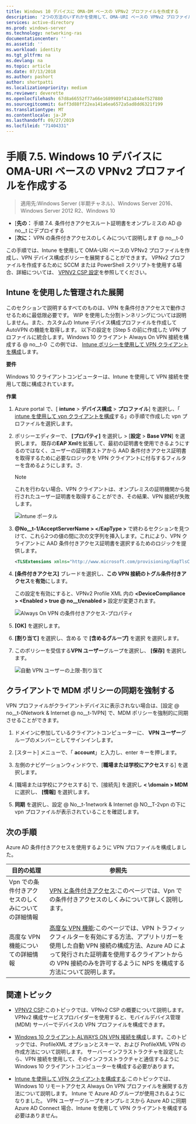 ```yaml
---
title: Windows 10 デバイスに OMA-DM ベースの VPNv2 プロファイルを作成する
description: '2つの方法のいずれかを使用して、OMA-URI ベースの VPNv2 プロファイルを作成できます。 '
services: active-directory
ms.prod: windows-server
ms.technology: networking-ras
documentationcenter: ''
ms.assetid: ''
ms.workload: identity
ms.tgt_pltfrm: na
ms.devlang: na
ms.topic: article
ms.date: 07/13/2018
ms.author: pashort
author: shortpatti
ms.localizationpriority: medium
ms.reviewer: deverette
ms.openlocfilehash: 67d8a66552f77a66e1689989f412a844ef527880
ms.sourcegitcommit: 6aff3d88ff22ea141a6ea6572a5ad8dd6321f199
ms.translationtype: MT
ms.contentlocale: ja-JP
ms.lasthandoff: 09/27/2019
ms.locfileid: "71404331"
---
```

# <a name="step-75-create-oma-dm-based-vpnv2-profiles-to-windows-10-devices"></a>手順 7.5. Windows 10 デバイスに OMA-URI ベースの VPNv2 プロファイルを作成する

>適用先:Windows Server (半期チャネル)、Windows Server 2016、Windows Server 2012 R2、Windows 10

- [**先の：** 手順 7.4. 条件付きアクセスルート証明書をオンプレミスの AD @ no__t にデプロイする
- [**次に：** VPN の条件付きアクセスのしくみについて説明します @ no__t-0

この手順では、Intune を使用して OMA-URI ベースの VPNv2 プロファイルを作成し、VPN デバイス構成ポリシーを展開することができます。 VPNv2 プロファイルを作成するために SCCM または PowerShell スクリプトを使用する場合、詳細については、 [VPNV2 CSP 設定](https://docs.microsoft.com/windows/client-management/mdm/vpnv2-csp)を参照してください。 

## <a name="managed-deployment-using-intune"></a>Intune を使用した管理された展開

このセクションで説明するすべてのものは、VPN を条件付きアクセスで動作させるために最低限必要です。 WIP を使用した分割トンネリングについては説明しません。また、カスタムの Intune デバイス構成プロファイルを作成して AutoVPN の機能を取得します。 以下の設定を [Step 5 の前に作成した VPN プロファイルに統合します。Windows 10 クライアント Always On VPN 接続を構成する @ no__t-0  この例では、 [Intune ポリシーを使用して VPN クライアントを構成](always-on-vpn/deploy/vpn-deploy-client-vpn-connections.md#configure-the-vpn-client-by-using-intune)します。 

**要件**

Windows 10 クライアントコンピューターは、Intune を使用して VPN 接続を使用して既に構成されています。   


**作業**

1. Azure portal で、[ **intune** > **デバイス構成** > **プロファイル**] を選択し、「 [intune を使用して vpn クライアントを構成](always-on-vpn/deploy/vpn-deploy-client-vpn-connections.md#configure-the-vpn-client-by-using-intune)する」の手順で作成した vpn プロファイルを選択します。
    
2. ポリシーエディターで、 **[プロパティ]** を選択し  >  [**設定** > **Base VPN**] を選択します。 既存の**EAP Xml**を拡張して、最初の証明書を使用できるようにするのではなく、ユーザーの証明書ストアから AAD 条件付きアクセス証明書を取得するために必要なロジックを VPN クライアントに付与するフィルターを含めるようにします。さ.

    >[!NOTE]
    >これを行わない場合、VPN クライアントは、オンプレミスの証明機関から発行されたユーザー証明書を取得することができ、その結果、VPN 接続が失敗します。

    ![Intune ポータル](../../media/Always-On-Vpn/intune-eap-xml.png)

3. **@No__t-1/AcceptServerName > \</EapType >** で終わるセクションを見つけて、これら2つの値の間に次の文字列を挿入します。これにより、VPN クライアントに AAD 条件付きアクセス証明書を選択するためのロジックを提供します。

    ```XML
    <TLSExtensions xmlns="http://www.microsoft.com/provisioning/EapTlsConnectionPropertiesV2"><FilteringInfo xmlns="http://www.microsoft.com/provisioning/EapTlsConnectionPropertiesV3"><EKUMapping><EKUMap><EKUName>AAD Conditional Access</EKUName><EKUOID>1.3.6.1.4.1.311.87</EKUOID></EKUMap></EKUMapping><ClientAuthEKUList Enabled="true"><EKUMapInList><EKUName>AAD Conditional Access</EKUName></EKUMapInList></ClientAuthEKUList></FilteringInfo></TLSExtensions>
    ```

4. **[条件付きアクセス]** ブレードを選択し、**この VPN 接続のトグル条件付きアクセス**を**有効**にします。
   
   この設定を有効にすると、VPNv2 Profile XML 内の **\<DeviceCompliance > \<Enabled > true @ no__t/enabled >** 設定が変更されます。

    ![Always On VPN の条件付きアクセス-プロパティ](../../media/Always-On-Vpn/vpn-conditional-access-azure-ad.png)

5. **[OK]** を選択します。

6. **[割り当て]** を選択し、含める で **[含めるグループ]** を選択 を選択します。

7. このポリシーを受信する**VPN ユーザー**グループを選択し、 **[保存]** を選択します。

    ![自動 VPN ユーザーの上限-割り当て](../../media/Always-On-Vpn/cap-for-auto-vpn-users-assignments.png)

## <a name="force-mdm-policy-sync-on-the-client"></a>クライアントで MDM ポリシーの同期を強制する

VPN プロファイルがクライアントデバイスに表示されない場合は、[設定 @ no__t-0Network & Internet @ no__t-1VPN] で、MDM ポリシーを強制的に同期させることができます。

1. ドメインに参加しているクライアントコンピューターに、 **VPN ユーザー**グループのメンバーとしてサインインします。

2. [スタート] メニューで、「 **account**」と入力し、enter キーを押します。

3. 左側のナビゲーションウィンドウで、[**職場または学校にアクセス**する] を選択します。

4. [職場または学校にアクセスする] で、[接続先] を選択し **< \domain > MDM**に選択し、 **[情報]** を選択します。

5. **同期** を選択し、設定 @ No__t-1network & Internet @ NO__T-2vpn の下に vpn プロファイルが表示されていることを確認します。


## <a name="next-steps"></a>次の手順

Azure AD 条件付きアクセスを使用するように VPN プロファイルを構成しました。 

|目的の処理  |参照先  |
|---------|---------|
|Vpn での条件付きアクセスのしくみについての詳細情報  |[VPN と条件付きアクセス](https://docs.microsoft.com/windows/access-protection/vpn/vpn-conditional-access):このページでは、Vpn での条件付きアクセスのしくみについて詳しく説明します。      |
|高度な VPN 機能についての詳細情報  |[高度な VPN 機能](always-on-vpn/deploy/always-on-vpn-adv-options.md#advanced-vpn-features):このページでは、VPN トラフィックフィルターを有効にする方法、アプリトリガーを使用した自動 VPN 接続の構成方法、Azure AD によって発行された証明書を使用するクライアントからの VPN 接続のみを許可するように NPS を構成する方法について説明します。        |


## <a name="related-topics"></a>関連トピック

- [VPNV2 CSP](https://msdn.microsoft.com/windows/hardware/commercialize/customize/mdm/vpnv2-csp):このトピックでは、VPNv2 CSP の概要について説明します。 VPNv2 構成サービスプロバイダーを使用すると、モバイルデバイス管理 (MDM) サーバーでデバイスの VPN プロファイルを構成できます。

- [Windows 10 クライアント ALWAYS ON VPN 接続を構成](https://docs.microsoft.com/windows-server/remote/remote-access/vpn/always-on-vpn/deploy/vpn-deploy-client-vpn-connections)します。このトピックでは、ProfileXML オプションとスキーマ、および ProfileXML VPN の作成方法について説明します。 サーバーインフラストラクチャを設定したら、VPN 接続を使用して、そのインフラストラクチャと通信するように Windows 10 クライアントコンピューターを構成する必要があります。 

- [Intune を使用して VPN クライアントを構成する](https://docs.microsoft.com/windows-server/remote/remote-access/vpn/always-on-vpn/deploy/vpn-deploy-client-vpn-connections#configure-the-vpn-client-by-using-intune):このトピックでは、Windows 10 リモートアクセス Always On VPN プロファイルを展開する方法について説明します。 Intune で Azure AD グループが使用されるようになりました。 VPN ユーザーグループをオンプレミスから Azure AD に同期 Azure AD Connect 場合、Intune を使用して VPN クライアントを構成する必要はありません。
